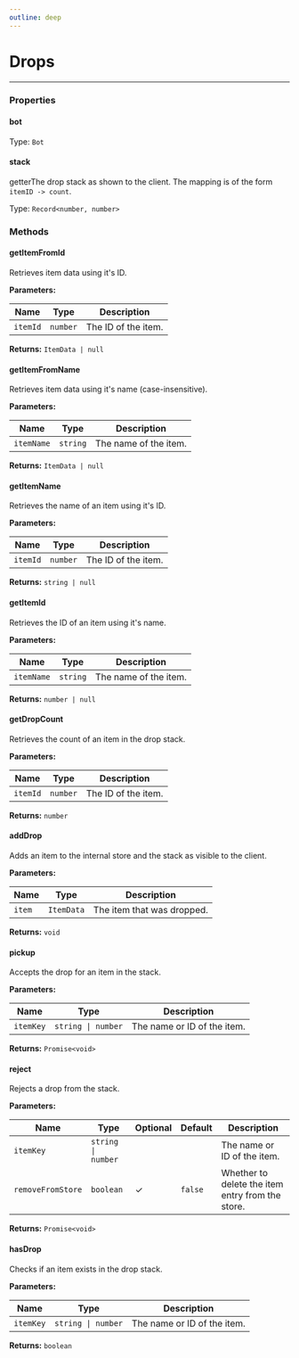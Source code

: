 ```yaml
---
outline: deep
---
```


# Drops 

---

### Properties

#### bot

Type: `Bot`

#### stack

​<Badge type="info">getter</Badge>The drop stack as shown to the client. The mapping is of the form `itemID -> count`.

Type: `Record<number, number>`

### Methods

#### getItemFromId

Retrieves item data using it's ID.

**Parameters:**

| Name | Type | Description |
|------|------|-------------|
| `itemId` | `number` | The ID of the item. |

**Returns:** `ItemData | null`

#### getItemFromName

Retrieves item data using it's name (case-insensitive).

**Parameters:**

| Name | Type | Description |
|------|------|-------------|
| `itemName` | `string` | The name of the item. |

**Returns:** `ItemData | null`

#### getItemName

Retrieves the name of an item using it's ID.

**Parameters:**

| Name | Type | Description |
|------|------|-------------|
| `itemId` | `number` | The ID of the item. |

**Returns:** `string | null`

#### getItemId

Retrieves the ID of an item using it's name.

**Parameters:**

| Name | Type | Description |
|------|------|-------------|
| `itemName` | `string` | The name of the item. |

**Returns:** `number | null`

#### getDropCount

Retrieves the count of an item in the drop stack.

**Parameters:**

| Name | Type | Description |
|------|------|-------------|
| `itemId` | `number` | The ID of the item. |

**Returns:** `number`

#### addDrop

Adds an item to the internal store and the stack as visible to the client.

**Parameters:**

| Name | Type | Description |
|------|------|-------------|
| `item` | `ItemData` | The item that was dropped. |

**Returns:** `void`

#### pickup

Accepts the drop for an item in the stack.

**Parameters:**

| Name | Type | Description |
|------|------|-------------|
| `itemKey` | `string \| number` | The name or ID of the item. |

**Returns:** `Promise<void>`

#### reject

Rejects a drop from the stack.

**Parameters:**

| Name | Type | Optional | Default | Description |
|------|------|----------|---------|-------------|
| `itemKey` | `string \| number` |  |  | The name or ID of the item. |
| `removeFromStore` | `boolean` | ✓ | `false` | Whether to delete the item entry from the store. |

**Returns:** `Promise<void>`

#### hasDrop

Checks if an item exists in the drop stack.

**Parameters:**

| Name | Type | Description |
|------|------|-------------|
| `itemKey` | `string \| number` | The name or ID of the item. |

**Returns:** `boolean`

